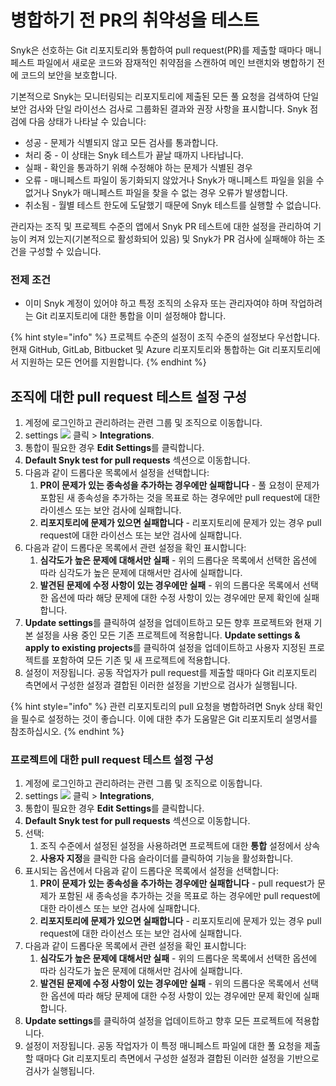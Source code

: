 # 병합하기 전 PR의 취약성을 테스트

Snyk은 선호하는 Git 리포지토리와 통합하여 pull request(PR)를 제출할 때마다 매니페스트 파일에서 새로운 코드와 잠재적인 취약점을 스캔하여 메인 브랜치와 병합하기 전에 코드의 보안을 보호합니다.

기본적으로 Snyk는 모니터링되는 리포지토리에 제출된 모든 풀 요청을 검색하여 단일 보안 검사와 단일 라이선스 검사로 그룹화된 결과와 권장 사항을 표시합니다. Snyk 점검에 다음 상태가 나타날 수 있습니다:

* 성공 - 문제가 식별되지 않고 모든 검사를 통과합니다.
* 처리 중 - 이 상태는 Snyk 테스트가 끝날 때까지 나타납니다.
* 실패 - 확인을 통과하기 위해 수정해야 하는 문제가 식별된 경우
* 오류 - 매니페스트 파일이 동기화되지 않았거나 Snyk가 매니페스트 파일을 읽을 수 없거나 Snyk가 매니페스트 파일을 찾을 수 없는 경우 오류가 발생합니다.
* 취소됨 - 월별 테스트 한도에 도달했기 때문에 Snyk 테스트를 실행할 수 없습니다.

관리자는 조직 및 프로젝트 수준의 앱에서 Snyk PR 테스트에 대한 설정을 관리하여 기능이 켜져 있는지(기본적으로 활성화되어 있음) 및 Snyk가 PR 검사에 실패해야 하는 조건을 구성할 수 있습니다.

### 전제 조건

* 이미 Snyk 계정이 있어야 하고 특정 조직의 소유자 또는 관리자여야 하며 작업하려는 Git 리포지토리에 대한 통합을 이미 설정해야 합니다.

{% hint style="info" %}
프로젝트 수준의 설정이 조직 수준의 설정보다 우선합니다. 현재 GitHub, GitLab, Bitbucket 및 Azure 리포지토리와 통합하는 Git 리포지토리에서 지원하는 모든 언어를 지원합니다.
{% endhint %}

## 조직에 대한 pull request 테스트 설정 구성

1. 계정에 로그인하고 관리하려는 관련 그룹 및 조직으로 이동합니다.
2. settings ![](../../../.gitbook/assets/cog\_icon.png) 클릭 > **Integrations**.
3. 통합이 필요한 경우 **Edit Settings**를 클릭합니다.
4. **Default Snyk test for pull requests** 섹션으로 이동합니다.
5. 다음과 같이 드롭다운 목록에서 설정을 선택합니다:
   1. **PR이 문제가 있는 종속성을 추가하는 경우에만 실패합니다** - 풀 요청이 문제가 포함된 새 종속성을 추가하는 것을 목표로 하는 경우에만 pull request에 대한 라이센스 또는 보안 검사에 실패합니다.
   2. **리포지토리에 문제가 있으면 실패합니다** - 리포지토리에 문제가 있는 경우 pull request에 대한 라이선스 또는 보안 검사에 실패합니다.
6. 다음과 같이 드롭다운 목록에서 관련 설정을 확인 표시합니다:
   1. **심각도가 높은 문제에 대해서만 실패** - 위의 드롭다운 목록에서 선택한 옵션에 따라 심각도가 높은 문제에 대해서만 검사에 실패합니다.
   2. **발견된 문제에 수정 사항이 있는 경우에만 실패** - 위의 드롭다운 목록에서 선택한 옵션에 따라 해당 문제에 대한 수정 사항이 있는 경우에만 문제 확인에 실패합니다.
7. **Update settings**를 클릭하여 설정을 업데이트하고 모든 향후 프로젝트와 현재 기본 설정을 사용 중인 모든 기존 프로젝트에 적용합니다. **Update settings & apply to existing projects**를 클릭하여 설정을 업데이트하고 사용자 지정된 프로젝트를 포함하여 모든 기존 및 새 프로젝트에 적용합니다.
8. 설정이 저장됩니다. 공동 작업자가 pull request를 제출할 때마다 Git 리포지토리 측면에서 구성한 설정과 결합된 이러한 설정을 기반으로 검사가 실행됩니다.

{% hint style="info" %}
관련 리포지토리의 pull 요청을 병합하려면 Snyk 상태 확인을 필수로 설정하는 것이 좋습니다. 이에 대한 추가 도움말은 Git 리포지토리 설명서를 참조하십시오.
{% endhint %}

### 프로젝트에 대한 pull request 테스트 설정 구성

1. 계정에 로그인하고 관리하려는 관련 그룹 및 조직으로 이동합니다.
2. settings ![](../../../.gitbook/assets/cog\_icon.png) 클릭 > **Integrations**,
3. 통합이 필요한 경우 **Edit Settings**를 클릭합니다.
4. **Default Snyk test for pull requests** 섹션으로 이동합니다.
5. 선택:
   1. 조직 수준에서 설정된 설정을 사용하려면 프로젝트에 대한 **통합** 설정에서 상속
   2. **사용자 지정**을 클릭한 다음 슬라이더를 클릭하여 기능을 활성화합니다.
6. 표시되는 옵션에서 다음과 같이 드롭다운 목록에서 설정을 선택합니다:
   1. **PR이 문제가 있는 종속성을 추가하는 경우에만 실패합니다** - pull request가 문제가 포함된 새 종속성을 추가하는 것을 목표로 하는 경우에만 pull request에 대한 라이센스 또는 보안 검사에 실패합니다.
   2. **리포지토리에 문제가 있으면 실패합니다** - 리포지토리에 문제가 있는 경우 pull request에 대한 라이선스 또는 보안 검사에 실패합니다.
7. 다음과 같이 드롭다운 목록에서 관련 설정을 확인 표시합니다:
   1. **심각도가 높은 문제에 대해서만 실패** - 위의 드롭다운 목록에서 선택한 옵션에 따라 심각도가 높은 문제에 대해서만 검사에 실패합니다.
   2. **발견된 문제에 수정 사항이 있는 경우에만 실패** - 위의 드롭다운 목록에서 선택한 옵션에 따라 해당 문제에 대한 수정 사항이 있는 경우에만 문제 확인에 실패합니다.
8. **Update settings**를 클릭하여 설정을 업데이트하고 향후 모든 프로젝트에 적용합니다.
9. 설정이 저장됩니다. 공동 작업자가 이 특정 매니페스트 파일에 대한 풀 요청을 제출할 때마다 Git 리포지토리 측면에서 구성한 설정과 결합된 이러한 설정을 기반으로 검사가 실행됩니다.
